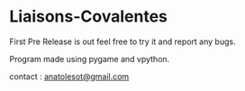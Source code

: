 # Liaisons-Covalentes

First Pre Release is out feel free to try it and report any bugs.

Program made using pygame and vpython.

contact : anatolesot@gmail.com
